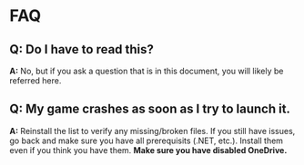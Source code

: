 # FAQ

## Q: Do I have to read this?

**A:** No, but if you ask a question that is in this document, you will likely be referred here.

## Q: My game crashes as soon as I try to launch it.

**A:** Reinstall the list to verify any missing/broken files. If you still have issues, go back and make sure you have all prerequisits (.NET, etc.). Install them even if you think you have them. **Make sure you have disabled OneDrive.**